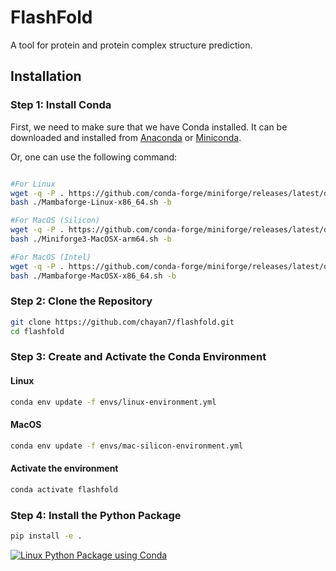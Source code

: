 # FlashFold

A tool for protein and protein complex structure prediction.


## Installation


### Step 1: Install Conda
First, we need to make sure that we have Conda installed. It can be downloaded and installed from [Anaconda](https://www.anaconda.com/products/distribution) or [Miniconda](https://docs.conda.io/en/latest/miniconda.html).

Or, one can use the following command:
```sh

#For Linux
wget -q -P . https://github.com/conda-forge/miniforge/releases/latest/download/Mambaforge-Linux-x86_64.sh
bash ./Mambaforge-Linux-x86_64.sh -b

#For MacOS (Silicon)
wget -q -P . https://github.com/conda-forge/miniforge/releases/latest/download/Miniforge3-MacOSX-arm64.sh
bash ./Miniforge3-MacOSX-arm64.sh -b

#For MacOS (Intel)
wget -q -P . https://github.com/conda-forge/miniforge/releases/latest/download/Mambaforge-MacOSX-x86_64.sh
bash ./Mambaforge-MacOSX-x86_64.sh -b

```


### Step 2: Clone the Repository
```sh
git clone https://github.com/chayan7/flashfold.git
cd flashfold
```

### Step 3: Create and Activate the Conda Environment

#### Linux
```sh
conda env update -f envs/linux-environment.yml
```
#### MacOS
```sh
conda env update -f envs/mac-silicon-environment.yml
```
#### Activate the environment
```sh
conda activate flashfold
```

### Step 4: Install the Python Package
```sh
pip install -e .
```

[![Linux Python Package using Conda](https://github.com/chayan7/flashfold/actions/workflows/linux-python-package-conda.yml/badge.svg?event=push)](https://github.com/chayan7/flashfold/actions/workflows/linux-python-package-conda.yml)
